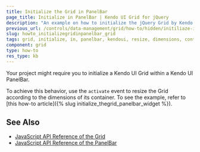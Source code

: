 ```yaml
---
title: Initialize the Grid in PanelBar
page_title: Initialize in PanelBar | Kendo UI Grid for jQuery
description: "An example on how to initialize the jQuery Grid by Kendo UI inside a PanelBar widget by resizing it according to the dimensions of its container."
previous_url: /controls/data-management/grid/how-to/hidden/initiliaze-in-panelbar
slug: howto_initializegridinpanelbar_grid
tags: grid, initialize, in, panelbar, kendoui, resize, dimensions, container
component: grid
type: how-to
res_type: kb
---
```


Your project might require you to initialize a Kendo UI Grid within a Kendo UI PanelBar.

To achieve this behavior, use the `activate` event to resize the Grid according to the dimensions of its container. To see the example, refer to [this how-to article]({% slug initialize_thegrid_panelbar_widget %}).

## See Also

* [JavaScript API Reference of the Grid](/api/javascript/ui/grid)
* [JavaScript API Reference of the PanelBar](/api/javascript/ui/panelbar)
